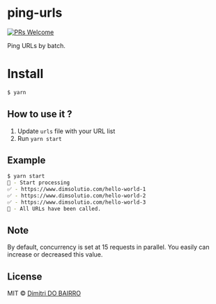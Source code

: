 # ping-urls

[![PRs Welcome][prs-badge]][prs]

Ping URLs by batch.

# Install
```bash
$ yarn 
```

## How to use it ?

1. Update `urls` file with your URL list
2. Run `yarn start`


## Example

```bash
$ yarn start
🤖 - Start processing
✅ - https://www.dimsolutio.com/hello-world-1
✅ - https://www.dimsolutio.com/hello-world-2
✅ - https://www.dimsolutio.com/hello-world-3
👏 - All URLs have been called.
```

## Note
By default, concurrency is set at 15 requests in parallel. You easily can increase or decreased this value.


## License
MIT © [Dimitri DO BAIRRO](https://dimsolution.com)

[prs-badge]: https://img.shields.io/badge/PRs-welcome-brightgreen.svg?style=flat-square
[prs]: http://makeapullrequest.com
